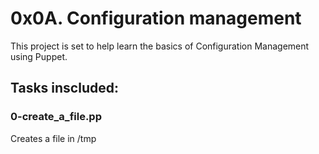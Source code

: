 # __0x0A. Configuration management__

This project is set to help learn the basics of Configuration Management using Puppet.

## Tasks inscluded:

### 0-create_a_file.pp
Creates a file in /tmp

###